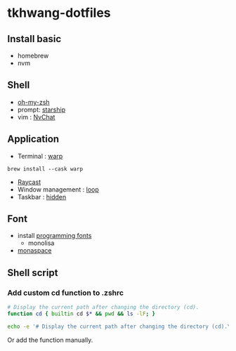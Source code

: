 # tkhwang-dotfiles


## Install basic

- homebrew
- nvm

## Shell

* [oh-my-zsh](https://subicura.com/mac/dev/shell.html#oh-my-zsh-%E1%84%89%E1%85%A5%E1%86%AF%E1%84%8E%E1%85%B5)
* prompt: [starship](https://starship.rs/)
* vim : [NvChat](https://nvchad.com/)

## Application

* Terminal : [warp](https://www.warp.dev/)

```
brew install --cask warp
```
* [Raycast](https://www.raycast.com/)
* Window management : [loop](https://github.com/MrKai77/Loop)
* Taskbar : [hidden](https://github.com/dwarvesf/hidden)

## Font

* install [programming fonts](https://github.com/mhartington/dotfiles/tree/main/config/fonts)
    - monolisa
* [monaspace](https://monaspace.githubnext.com/)


## Shell script

### Add custom cd function to .zshrc

```bash
# Display the current path after changing the directory (cd).
function cd { builtin cd $* && pwd && ls -lF; }
```


```bash
echo -e '# Display the current path after changing the directory (cd).\nfunction cd { builtin cd $* && pwd && ls -lF; }' >> ~/.zshrc
```

Or add the function manually.